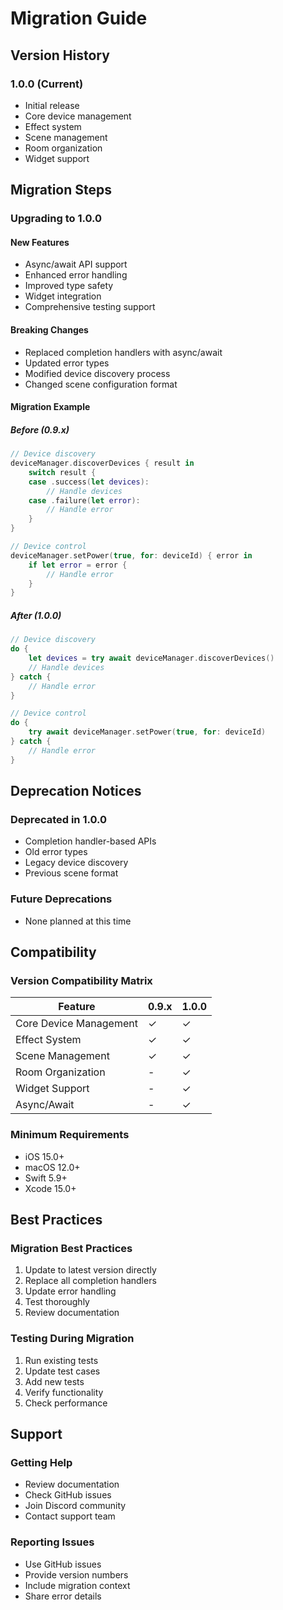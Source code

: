 # Migration Guide

## Version History

### 1.0.0 (Current)
- Initial release
- Core device management
- Effect system
- Scene management
- Room organization
- Widget support

## Migration Steps

### Upgrading to 1.0.0

#### New Features
- Async/await API support
- Enhanced error handling
- Improved type safety
- Widget integration
- Comprehensive testing support

#### Breaking Changes
- Replaced completion handlers with async/await
- Updated error types
- Modified device discovery process
- Changed scene configuration format

#### Migration Example

##### Before (0.9.x)
```swift
// Device discovery
deviceManager.discoverDevices { result in
    switch result {
    case .success(let devices):
        // Handle devices
    case .failure(let error):
        // Handle error
    }
}

// Device control
deviceManager.setPower(true, for: deviceId) { error in
    if let error = error {
        // Handle error
    }
}
```

##### After (1.0.0)
```swift
// Device discovery
do {
    let devices = try await deviceManager.discoverDevices()
    // Handle devices
} catch {
    // Handle error
}

// Device control
do {
    try await deviceManager.setPower(true, for: deviceId)
} catch {
    // Handle error
}
```

## Deprecation Notices

### Deprecated in 1.0.0
- Completion handler-based APIs
- Old error types
- Legacy device discovery
- Previous scene format

### Future Deprecations
- None planned at this time

## Compatibility

### Version Compatibility Matrix
| Feature | 0.9.x | 1.0.0 |
|---------|--------|--------|
| Core Device Management | ✓ | ✓ |
| Effect System | ✓ | ✓ |
| Scene Management | ✓ | ✓ |
| Room Organization | - | ✓ |
| Widget Support | - | ✓ |
| Async/Await | - | ✓ |

### Minimum Requirements
- iOS 15.0+
- macOS 12.0+
- Swift 5.9+
- Xcode 15.0+

## Best Practices

### Migration Best Practices
1. Update to latest version directly
2. Replace all completion handlers
3. Update error handling
4. Test thoroughly
5. Review documentation

### Testing During Migration
1. Run existing tests
2. Update test cases
3. Add new tests
4. Verify functionality
5. Check performance

## Support

### Getting Help
- Review documentation
- Check GitHub issues
- Join Discord community
- Contact support team

### Reporting Issues
- Use GitHub issues
- Provide version numbers
- Include migration context
- Share error details 